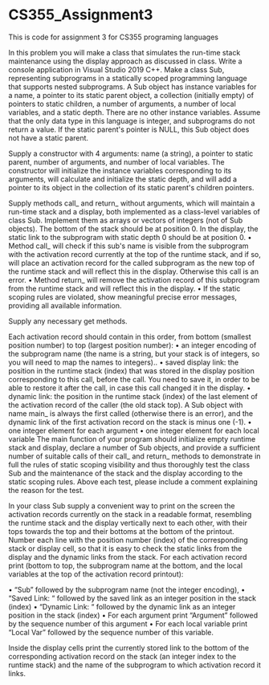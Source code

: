 # CS355_Assignment3
This is code for assignment 3 for CS355 programing languages

In this problem you will make a class that simulates the run-time stack maintenance using the display approach as discussed in class. Write a console application in Visual Studio  2019 C++. Make a class Sub, representing subprograms in a statically scoped programming language that supports nested subprograms. A Sub object has instance variables for a name, a pointer to its static parent object, a collection (initially empty) of pointers to static children, a number of arguments, a number of local variables, and a static depth. There are no other instance variables. Assume that the only data type in this language is integer, and subprograms do not return a value. If the static parent's pointer is NULL, this Sub object does not have a static parent.

Supply a constructor with 4 arguments: name (a string), a pointer to static parent, number of arguments, and number of local variables. The constructor will initialize the instance variables corresponding to its arguments, will calculate and initialize the static depth, and will add a pointer to its object in the collection of its static parent's children pointers. 

Supply methods call_ and return_ without arguments, which will maintain a run-time stack and a display, both implemented as a class-level variables of class Sub. Implement them as arrays or vectors of integers (not of Sub objects). The bottom of the stack should be at position 0. In the display, the static link to the subprogram with static depth 0 should be at position 0.
•	Method call_ will check if this sub's name is visible from the subprogram with the activation record currently at the top of the runtime stack, and if so, will place an activation record for the called subprogram as the new top of the runtime stack and will reflect this in the display.  Otherwise this call is an error. 
•	Method return_ will remove the activation record of this subprogram from the runtime stack and will reflect this in the display.
•	If the static scoping rules are violated, show meaningful precise error messages, providing all available information.

Supply any necessary get methods.

Each activation record should contain in this order, from bottom (smallest position number) to top (largest position number):
•	an integer encoding of the subprogram name (the name is a string, but your stack is of integers, so you will need to map the names to integers).. 
•	saved display link: the position in the runtime stack (index) that was stored in the display position corresponding to this call, before the call. You need to save it, in order to be able to restore it after the call, in case this call changed it in the display. 
•	dynamic link: the position in the runtime stack (index) of the last element of the activation record of the caller (the old stack top). A Sub object with name main_ is always the first called (otherwise there is an error), and the dynamic link of the first activation record on the stack is minus one (-1). 
•	one integer element for each argument
•	one integer element for each local variable
The main function of your program should initialize empty runtime stack and display, declare a number of Sub objects, and provide a sufficient number of suitable calls of their call_ and return_ methods to demonstrate in full the rules of static scoping visibility and thus thoroughly test the class Sub and the maintenance of the stack and the display according to the static scoping rules. Above each test, please include a comment explaining the reason for the test.

In your class Sub supply a convenient way to print on the screen the activation records currently on the stack in a readable format, resembling the runtime stack and the display vertically next to each other, with their tops towards the top and their bottoms at the bottom of the printout. Number each line with the position number (index) of the corresponding stack or display cell, so that it is easy to check the static links from the display and the dynamic links from the stack.  For each activation record print (bottom to top, the subprogram name at the bottom, and the local variables at the top of the activation record printout):

•	“Sub” followed by the subprogram name (not the integer encoding), 
•	“Saved Link: “ followed by the saved link as an integer position in the stack (index)
•	“Dynamic Link: “ followed by the dynamic link as an integer position in the stack (index) 
•	For each argument print “Argument” followed by the sequence number of this argument
•	For each local variable print “Local Var” followed by the sequence number of this variable.

Inside the display cells print the currently stored link to the bottom of the corresponding activation record on the stack (an integer index to the runtime stack) and the name of the subprogram to which activation record it links.
